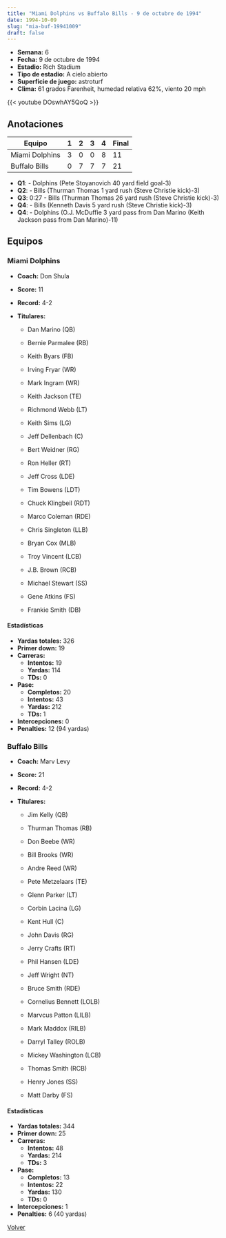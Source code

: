```yaml
---
title: "Miami Dolphins vs Buffalo Bills - 9 de octubre de 1994"
date: 1994-10-09
slug: "mia-buf-19941009"
draft: false
---
```


- **Semana:** 6
- **Fecha:** 9 de octubre de 1994
- **Estadio:** Rich Stadium
- **Tipo de estadio:** A cielo abierto
- **Superficie de juego:** astroturf
- **Clima:** 61 grados Farenheit, humedad relativa 62%, viento 20 mph


{{< youtube DOswhAY5QoQ >}}


## Anotaciones
| Equipo | 1 | 2 | 3 | 4 | Final |
|--------|---|---|---|---|-------|
| Miami Dolphins  | 3 | 0 | 0 | 8  | 11 |
| Buffalo Bills  | 0 | 7 | 7 | 7  | 21 |
- **Q1**:  - Dolphins (Pete Stoyanovich 40 yard field goal-3)
- **Q2**:  - Bills (Thurman Thomas 1 yard rush (Steve Christie kick)-3)
- **Q3**: 0:27 - Bills (Thurman Thomas 26 yard rush (Steve Christie kick)-3)
- **Q4**:  - Bills (Kenneth Davis 5 yard rush (Steve Christie kick)-3)
- **Q4**:  - Dolphins (O.J. McDuffie 3 yard pass from Dan Marino (Keith Jackson pass from Dan Marino)-11)


## Equipos


### Miami Dolphins
* **Coach:** Don Shula
* **Score:** 11
* **Record:** 4-2
* **Titulares:** 

  * Dan Marino (QB) 

  * Bernie Parmalee (RB) 

  * Keith Byars (FB) 

  * Irving Fryar (WR) 

  * Mark Ingram (WR) 

  * Keith Jackson (TE) 

  * Richmond Webb (LT) 

  * Keith Sims (LG) 

  * Jeff Dellenbach (C) 

  * Bert Weidner (RG) 

  * Ron Heller (RT) 

  * Jeff Cross (LDE) 

  * Tim Bowens (LDT) 

  * Chuck Klingbeil (RDT) 

  * Marco Coleman (RDE) 

  * Chris Singleton (LLB) 

  * Bryan Cox (MLB) 

  * Troy Vincent (LCB) 

  * J.B. Brown (RCB) 

  * Michael Stewart (SS) 

  * Gene Atkins (FS) 

  * Frankie Smith (DB) 

#### Estadísticas
* **Yardas totales:** 326
* **Primer down:** 19
* **Carreras:**
  * **Intentos:** 19
  * **Yardas:** 114
  * **TDs:** 0
* **Pase:**
  * **Completos:** 20
  * **Intentos:** 43
  * **Yardas:** 212
  * **TDs:** 1
* **Intercepciones:** 0
* **Penalties:** 12 (94 yardas)

### Buffalo Bills
* **Coach:** Marv Levy
* **Score:** 21
* **Record:** 4-2
* **Titulares:** 

  * Jim Kelly (QB) 

  * Thurman Thomas (RB) 

  * Don Beebe (WR) 

  * Bill Brooks (WR) 

  * Andre Reed (WR) 

  * Pete Metzelaars (TE) 

  * Glenn Parker (LT) 

  * Corbin Lacina (LG) 

  * Kent Hull (C) 

  * John Davis (RG) 

  * Jerry Crafts (RT) 

  * Phil Hansen (LDE) 

  * Jeff Wright (NT) 

  * Bruce Smith (RDE) 

  * Cornelius Bennett (LOLB) 

  * Marvcus Patton (LILB) 

  * Mark Maddox (RILB) 

  * Darryl Talley (ROLB) 

  * Mickey Washington (LCB) 

  * Thomas Smith (RCB) 

  * Henry Jones (SS) 

  * Matt Darby (FS) 

#### Estadísticas
* **Yardas totales:** 344
* **Primer down:** 25
* **Carreras:**
  * **Intentos:** 48
  * **Yardas:** 214
  * **TDs:** 3
* **Pase:**
  * **Completos:** 13
  * **Intentos:** 22
  * **Yardas:** 130
  * **TDs:** 0
* **Intercepciones:** 1
* **Penalties:** 6 (40 yardas)


[Volver](/historia/1994)
